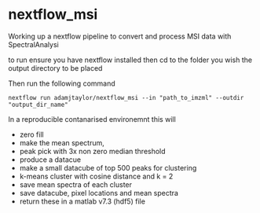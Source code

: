 # nextflow_msi
Working up a nextflow pipeline to convert and process MSI data with SpectralAnalysi

to run ensure you have nextflow installed then cd to the folder you wish the output directory to be placed

Then run the following command

    nextflow run adamjtaylor/nextflow_msi --in "path_to_imzml" --outdir "output_dir_name"

In a reproducible contanarised environemnt this will
- zero fill
- make the mean spectrum,
- peak pick with 3x non zero median threshold
- produce a datacue
- make a small datacube of top 500 peaks for clustering
- k-means cluster with cosine distance and k = 2
- save mean spectra of each cluster
- save datacube, pixel locations and mean spectra
- return these in a matlab v7.3 (hdf5) file
